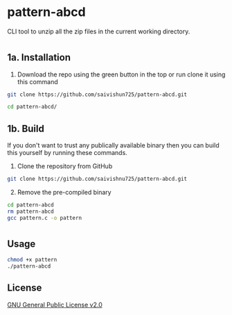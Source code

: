 # pattern-abcd

CLI tool to unzip all the zip files in the current working directory.

#


#

## 1a. Installation

1. Download the repo using the green button in the top or run clone it using this command

```bash
git clone https://github.com/saivishun725/pattern-abcd.git
```

```bash
cd pattern-abcd/
```

## 1b. Build

If you don't want to trust any publically available binary then you can build this yourself by running these commands.

1. Clone the repository from GitHub

```bash
git clone https://github.com/saivishnu725/pattern-abcd.git
```

2. Remove the pre-compiled binary

```bash
cd pattern-abcd
rm pattern-abcd
gcc pattern.c -o pattern
```

#

## Usage

```bash
chmod +x pattern
./pattern-abcd
```

## License

[GNU General Public License v2.0](https://choosealicense.com/licenses/gpl-2.0/)
